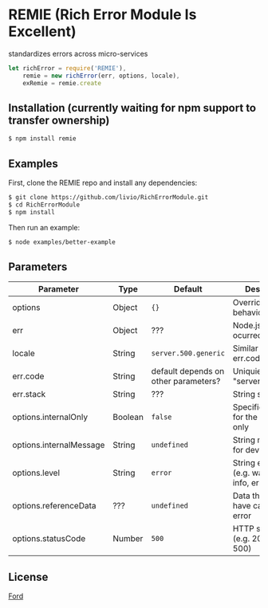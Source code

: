 # REMIE (Rich Error Module Is Excellent)
standardizes errors across micro-services

```js
let richError = require('REMIE'),
	remie = new richError(err, options, locale), 
	exRemie = remie.create
```

## Installation (currently waiting for npm support to transfer ownership)
```bash
$ npm install remie
```

## Examples
First, clone the REMIE repo and install any dependencies:
```bash
$ git clone https://github.com/livio/RichErrorModule.git
$ cd RichErrorModule
$ npm install
```
Then run an example:
```bash
$ node examples/better-example
```


## Parameters
| Parameter | Type | Default | Description |
|-----------|------|---------|-------------|
| options | Object | ```{}``` | Overrides default behaviors |
| err | Object | ??? | Node.js error that ocurred |
| locale | String | ```server.500.generic``` | Similar to err.code??? |
| err.code | String | default depends on other parameters? | Uniquie string "server.400.error" |
| err.stack | String | ??? | String stack trace |
| options.internalOnly | Boolean | ```false``` | Specifies an error for the developer only |
| options.internalMessage | String | ```undefined``` | String message for developer |
| options.level | String | ```error``` | String error level (e.g. warning, info, error, trace) |
| options.referenceData | ??? | ```undefined``` | Data that may have caused the error |
| options.statusCode | Number | ```500``` | HTTP status code (e.g. 200, 400, 500) |

## License
[Ford](license)